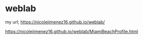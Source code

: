 # weblab

my url; https://nicolejimenez16.github.io/weblab/

https://nicolejimenez16.github.io/weblab/MiamiBeachProfile.html
